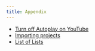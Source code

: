 ```yaml
---
title: Appendix
---
```


- [Turn off Autoplay on YouTube](../autoplay)
- [Importing projects](../import-project)
- [List of Lists](../list-of-lists)
